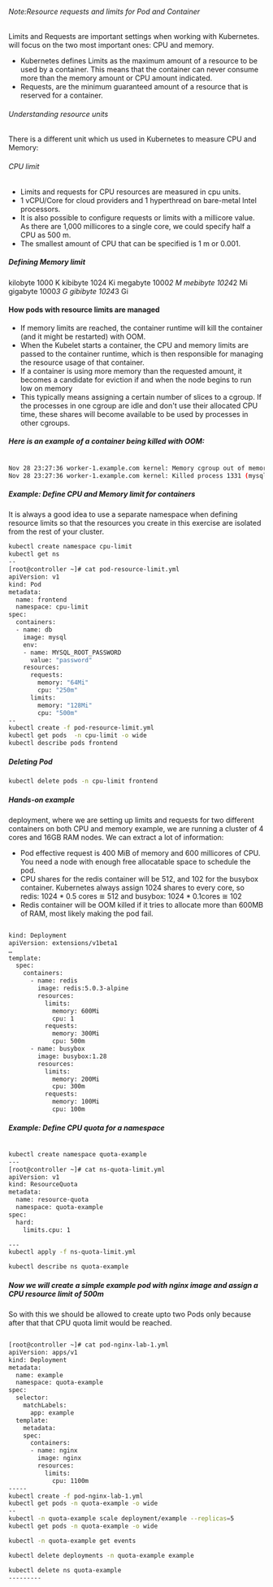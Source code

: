 

###### Note:Resource requests and limits for Pod and Container

Limits and Requests are important settings when working with Kubernetes. will focus on the two most important ones: CPU and memory.

- Kubernetes defines Limits as the maximum amount of a resource to be used by a container. This means that the container can never consume more than the memory amount or CPU amount indicated.
- Requests, are the minimum guaranteed amount of a resource that is reserved for a container.

###### Understanding resource units
There is a different unit which us used in Kubernetes to measure CPU and Memory:

###### CPU limit
- Limits and requests for CPU resources are measured in cpu units.
- 1 vCPU/Core for cloud providers and 1 hyperthread on bare-metal Intel processors.
- It is also possible to configure requests or limits with a millicore value. As there are 1,000 millicores to a single core, we could specify half a CPU as 500 m.
- The smallest amount of CPU that can be specified is 1 m or 0.001.

##### Defining Memory limit
kilobyte	1000	  K	kibibyte	   1024    Ki
megabyte	1000*2	M	mebibyte	   1024*2	 Mi
gigabyte	1000*3	G	gibibyte	   1024*3	 Gi

#### How pods with resource limits are managed
- If memory limits are reached, the container runtime will kill the container (and it might be restarted) with OOM.
- When the Kubelet starts a container, the CPU and memory limits are passed to the container runtime, which is then responsible for managing the resource usage of that container.
- If a container is using more memory than the requested amount, it becomes a candidate for eviction if and when the node begins to run low on memory
- This typically means assigning a certain number of slices to a cgroup. If the processes in one cgroup are idle and don't use their allocated CPU time, these shares will become available to be used by processes in other cgroups.

##### Here is an example of a container being killed with OOM:
``````sh

Nov 28 23:27:36 worker-1.example.com kernel: Memory cgroup out of memory: Kill process 1331 (mysqld) score 2250 or sacrifice child
Nov 28 23:27:36 worker-1.example.com kernel: Killed process 1331 (mysqld) total-vm:1517000kB, anon-rss:126500kB, file-rss:42740kB, shmem-rss:0kB

``````

##### Example: Define CPU and Memory limit for containers
It is always a good idea to use a separate namespace when defining resource limits so that the resources you create in this exercise are isolated from the rest of your cluster.

``````sh
kubectl create namespace cpu-limit
kubectl get ns
--
[root@controller ~]# cat pod-resource-limit.yml
apiVersion: v1
kind: Pod
metadata:
  name: frontend
  namespace: cpu-limit
spec:
  containers:
  - name: db
    image: mysql
    env:
    - name: MYSQL_ROOT_PASSWORD
      value: "password"
    resources:
      requests:
        memory: "64Mi"
        cpu: "250m"
      limits:
        memory: "128Mi"
        cpu: "500m"
--
kubectl create -f pod-resource-limit.yml
kubectl get pods  -n cpu-limit -o wide
kubectl describe pods frontend

``````
##### Deleting Pod

``````sh
kubectl delete pods -n cpu-limit frontend

``````

##### Hands-on example
deployment, where we are setting up limits and requests for two different containers on both CPU and memory
example, we are running a cluster of 4 cores and 16GB RAM nodes. We can extract a lot of information:

- Pod effective request is 400 MiB of memory and 600 millicores of CPU. You need a node with enough free allocatable space to schedule the pod.
- CPU shares for the redis container will be 512, and 102 for the busybox container. Kubernetes always assign 1024 shares to every core, so redis: 1024 * 0.5 cores ≅ 512 and busybox: 1024 * 0.1cores ≅ 102
- Redis container will be OOM killed if it tries to allocate more than 600MB of RAM, most likely making the pod fail.

``````sh

kind: Deployment
apiVersion: extensions/v1beta1
…
template:
  spec:
    containers:
      - name: redis
        image: redis:5.0.3-alpine
        resources:
          limits:
            memory: 600Mi
            cpu: 1
          requests:
            memory: 300Mi
            cpu: 500m
      - name: busybox
        image: busybox:1.28
        resources:
          limits:
            memory: 200Mi
            cpu: 300m
          requests:
            memory: 100Mi
            cpu: 100m

``````



##### Example: Define CPU quota for a namespace

``````sh

kubectl create namespace quota-example
---
[root@controller ~]# cat ns-quota-limit.yml
apiVersion: v1
kind: ResourceQuota
metadata:
  name: resource-quota
  namespace: quota-example
spec:
  hard:
    limits.cpu: 1

---
kubectl apply -f ns-quota-limit.yml

kubectl describe ns quota-example


``````

##### Now we will create a simple example pod with nginx image and assign a CPU resource limit of 500m
So with this we should be allowed to create upto two Pods only because after that that CPU quota limit would be reached.

``````sh

[root@controller ~]# cat pod-nginx-lab-1.yml
apiVersion: apps/v1
kind: Deployment
metadata:
  name: example
  namespace: quota-example
spec:
  selector:
    matchLabels:
      app: example
  template:
    metadata:
    spec:
      containers:
      - name: nginx
        image: nginx
        resources:
          limits:
            cpu: 1100m
-----
kubectl create -f pod-nginx-lab-1.yml
kubectl get pods -n quota-example -o wide
--
kubectl -n quota-example scale deployment/example --replicas=5
kubectl get pods -n quota-example -o wide

kubectl -n quota-example get events

kubectl delete deployments -n quota-example example

kubectl delete ns quota-example
---------
